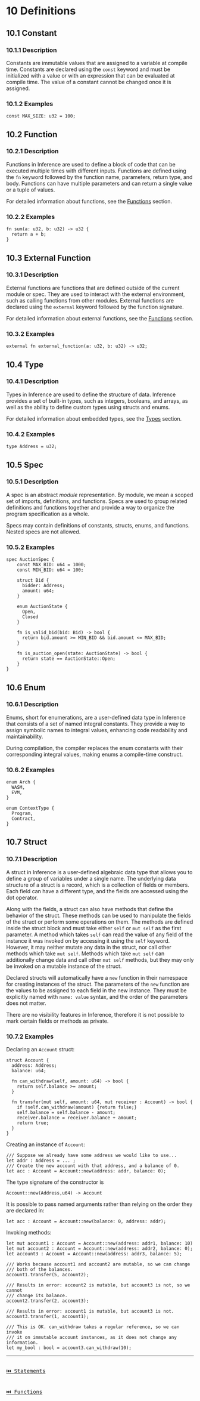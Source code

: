 # 10 Definitions

## 10.1 Constant

### 10.1.1 Description

Constants are immutable values that are assigned to a variable at compile time. Constants are declared using the `const` keyword and must be initialized with a value or with an expression that can be evaluated at compile time. The value of a constant cannot be changed once it is assigned.

### 10.1.2 Examples

```inference
const MAX_SIZE: u32 = 100;
```

## 10.2 Function

### 10.2.1 Description

Functions in Inference are used to define a block of code that can be executed multiple times with different inputs. Functions are defined using the `fn` keyword followed by the function name, parameters, return type, and body. Functions can have multiple parameters and can return a single value or a tuple of values.

For detailed information about functions, see the [Functions](./functions.md) section.

### 10.2.2 Examples

```inference
fn sum(a: u32, b: u32) -> u32 {
  return a + b;
}
```

## 10.3 External Function

### 10.3.1 Description

External functions are functions that are defined outside of the current module or spec. They are used to interact with the external environment, such as calling functions from other modules. External functions are declared using the `external` keyword followed by the function signature.

For detailed information about external functions, see the [Functions](./functions.md#112-external-function) section.

### 10.3.2 Examples

```inference
external fn external_function(a: u32, b: u32) -> u32;
```

## 10.4 Type

### 10.4.1 Description

Types in Inference are used to define the structure of data. Inference provides a set of built-in types, such as integers, booleans, and arrays, as well as the ability to define custom types using structs and enums.

For detailed information about embedded types, see the [Types](./types.md) section.

### 10.4.2 Examples

```inference
type Address = u32;
```

## 10.5 Spec

### 10.5.1 Description

A spec is an abstract _module_ representation. By module, we mean a scoped set of imports, definitions, and functions. Specs are used to group related definitions and functions together and provide a way to organize the program specification as a whole.

Specs may contain definitions of constants, structs, enums, and functions. Nested specs are not allowed.

### 10.5.2 Examples

```inference
spec AuctionSpec {  
    const MAX_BID: u64 = 1000;
    const MIN_BID: u64 = 100;

    struct Bid {
      bidder: Address;
      amount: u64;
    }

    enum AuctionState {
      Open,
      Closed
    }

    fn is_valid_bid(bid: Bid) -> bool {
      return bid.amount >= MIN_BID && bid.amount <= MAX_BID;
    }

    fn is_auction_open(state: AuctionState) -> bool {
      return state == AuctionState::Open;
    }
}
```

## 10.6 Enum

### 10.6.1 Description

Enums, short for enumerations, are a user-defined data type in Inference that consists of a set of named integral constants. They provide a way to assign symbolic names to integral values, enhancing code readability and maintainability.

During compilation, the compiler replaces the enum constants with their corresponding integral values, making enums a compile-time construct.

### 10.6.2 Examples

```inference
enum Arch {
  WASM,
  EVM,
}

enum ContextType {
  Program,
  Contract,
}
```

## 10.7 Struct

### 10.7.1 Description

A struct in Inference is a user-defined algebraic data type that allows you to define a group of variables under a single name. The underlying data structure of a struct is a record, which is a collection of fields or members. Each field can have a different type, and the fields are accessed using the dot operator.

Along with the fields, a struct can also have methods that define the behavior of the struct. These methods can be used to manipulate the fields of the struct or perform some operations on them. The methods are defined inside the struct block and must take either `self` or `mut self` as the first parameter. A method which takes `self` can read the value of any field of the instance it was invoked on by accessing it using the `self` keyword. However, it may neither mutate any data in the struct, nor call other methods which take `mut self`. Methods which take `mut self` can additionally change data and call other `mut self` methods, but they may only be invoked on a mutable instance of the struct.

Declared structs will automatically have a `new` function in their namespace for creating instances of the struct. The parameters of the `new` function are the values to be assigned to each field in the new instance. They must be explicitly named with `name: value` syntax, and the order of the parameters does not matter.

There are no visibility features in Inference, therefore it is not possible to mark certain fields or methods as private.

### 10.7.2 Examples

Declaring an `Account` struct:
```inference
struct Account {
  address: Address;
  balance: u64;

  fn can_withdraw(self, amount: u64) -> bool {
    return self.balance >= amount;
  }

  fn transfer(mut self, amount: u64, mut receiver : Account) -> bool {
    if !self.can_withdraw(amount) {return false;}
    self.balance = self.balance - amount;
    receiver.balance = receiver.balance + amount;
    return true;
  }
}
```

Creating an instance of `Account`:
```inference
/// Suppose we already have some address we would like to use...
let addr : Address = ... ;
/// Create the new account with that address, and a balance of 0.
let acc : Account = Account::new(address: addr, balance: 0);
```

The type signature of the constructor is 
```inference
Account::new(Address,u64) -> Account
```
It is possible to pass named arguments rather than relying on the order they are declared in:
```inference
let acc : Account = Account::new(balance: 0, address: addr);
```

Invoking methods:
```inference
let mut account1 : Account = Account::new(address: addr1, balance: 10)
let mut account2 : Account = Account::new(address: addr2, balance: 0);
let account3 : Account = Account::new(address: addr3, balance: 5);

/// Works because account1 and account2 are mutable, so we can change
/// both of the balances.
account1.transfer(5, account2);

/// Results in error: account2 is mutable, but account3 is not, so we cannot
/// change its balance.
account2.transfer(2, account3);

/// Results in error: account1 is mutable, but account3 is not.
account3.transfer(1, account1);

/// This is OK. can_withdraw takes a regular reference, so we can invoke
/// it on immutable account instances, as it does not change any information.
let my_bool : bool = account3.can_withdraw(10);

```

---

[<kbd><br>⏮️ Statements<br><br></kbd>](./statements.md)
[<kbd><br>⏭️ Functions<br><br></kbd>](./functions.md)

